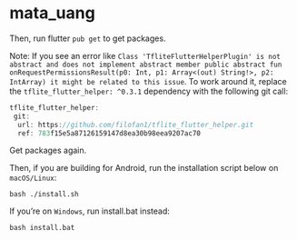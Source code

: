 # mata_uang

Then, run flutter `pub get` to get packages.

Note: If you see an error like `Class 'TfliteFlutterHelperPlugin' is not abstract and does not implement abstract member public abstract fun onRequestPermissionsResult(p0: Int, p1: Array<(out) String!>, p2: IntArray) it might be related to this issue`. To work around it, replace the `tflite_flutter_helper: ^0.3.1` dependency with the following git call:
```dart
tflite_flutter_helper:
 git:
  url: https://github.com/filofan1/tflite_flutter_helper.git
  ref: 783f15e5a87126159147d8ea30b98eea9207ac70
```
Get packages again.

Then, if you are building for Android, run the installation script below on `macOS/Linux`:

```bash ./install.sh ```

If you’re on `Windows`, run install.bat instead:

```bash install.bat ```
